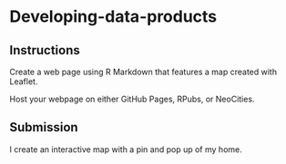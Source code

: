 # Developing-data-products
## Instructions
Create a web page using R Markdown that features a map created with Leaflet.

Host your webpage on either GitHub Pages, RPubs, or NeoCities.

## Submission
I create an interactive map with a pin and pop up of my home.
